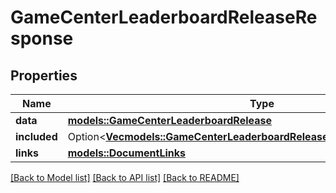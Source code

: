# GameCenterLeaderboardReleaseResponse

## Properties

Name | Type | Description | Notes
------------ | ------------- | ------------- | -------------
**data** | [**models::GameCenterLeaderboardRelease**](GameCenterLeaderboardRelease.md) |  | 
**included** | Option<[**Vec<models::GameCenterLeaderboardReleasesResponseIncludedInner>**](GameCenterLeaderboardReleasesResponse_included_inner.md)> |  | [optional]
**links** | [**models::DocumentLinks**](DocumentLinks.md) |  | 

[[Back to Model list]](../README.md#documentation-for-models) [[Back to API list]](../README.md#documentation-for-api-endpoints) [[Back to README]](../README.md)


